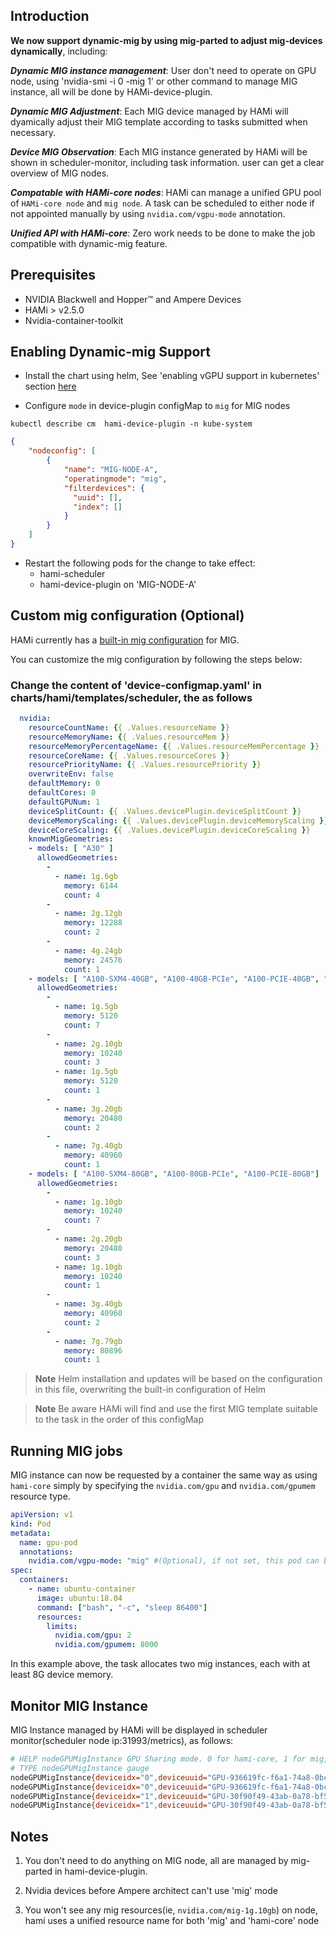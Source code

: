 ## Introduction

**We now support dynamic-mig by using mig-parted to adjust mig-devices dynamically**, including:

***Dynamic MIG instance management***: User don't need to operate on GPU node, using 'nvidia-smi -i 0 -mig 1' or other command to manage MIG instance, all will be done by HAMi-device-plugin.

***Dynamic MIG Adjustment***: Each MIG device managed by HAMi will dyamically adjust their MIG template according to tasks submitted when necessary.

***Device MIG Observation***: Each MIG instance generated by HAMi will be shown in scheduler-monitor, including task information. user can get a clear overview of MIG nodes.

***Compatable with HAMi-core nodes***: HAMi can manage a unified GPU pool of `HAMi-core node` and `mig node`. A task can be scheduled to either node if not appointed manually by using `nvidia.com/vgpu-mode` annotation.

***Unified API with HAMi-core***: Zero work needs to be done to make the job compatible with dynamic-mig feature.

## Prerequisites

* NVIDIA Blackwell and Hopper™ and Ampere Devices
* HAMi > v2.5.0
* Nvidia-container-toolkit

## Enabling Dynamic-mig Support

* Install the chart using helm, See 'enabling vGPU support in kubernetes' section [here](https://github.com/Project-HAMi/HAMi#enabling-vgpu-support-in-kubernetes)

* Configure `mode` in device-plugin configMap to `mig` for MIG nodes
```
kubectl describe cm  hami-device-plugin -n kube-system
```

```json
{
    "nodeconfig": [
        {
            "name": "MIG-NODE-A",
            "operatingmode": "mig",
            "filterdevices": {
              "uuid": [],
              "index": []
            }
        }
    ]
}
```

* Restart the following pods for the change to take effect:
  * hami-scheduler 
  * hami-device-plugin on 'MIG-NODE-A'

## Custom mig configuration (Optional)
HAMi currently has a [built-in mig configuration](https://github.com/Project-HAMi/HAMi/blob/master/charts/hami/templates/scheduler/device-configmap.yaml) for MIG.

You can customize the mig configuration by following the steps below:

  ### Change the content of 'device-configmap.yaml' in charts/hami/templates/scheduler, the as follows

  ```yaml
    nvidia:
      resourceCountName: {{ .Values.resourceName }}
      resourceMemoryName: {{ .Values.resourceMem }}
      resourceMemoryPercentageName: {{ .Values.resourceMemPercentage }}
      resourceCoreName: {{ .Values.resourceCores }}
      resourcePriorityName: {{ .Values.resourcePriority }}
      overwriteEnv: false
      defaultMemory: 0
      defaultCores: 0
      defaultGPUNum: 1
      deviceSplitCount: {{ .Values.devicePlugin.deviceSplitCount }}
      deviceMemoryScaling: {{ .Values.devicePlugin.deviceMemoryScaling }}
      deviceCoreScaling: {{ .Values.devicePlugin.deviceCoreScaling }}
      knownMigGeometries:
      - models: [ "A30" ]
        allowedGeometries:
          - 
            - name: 1g.6gb
              memory: 6144
              count: 4
          - 
            - name: 2g.12gb
              memory: 12288
              count: 2
          - 
            - name: 4g.24gb
              memory: 24576
              count: 1
      - models: [ "A100-SXM4-40GB", "A100-40GB-PCIe", "A100-PCIE-40GB", "A100-SXM4-40GB" ]
        allowedGeometries:
          - 
            - name: 1g.5gb
              memory: 5120
              count: 7
          - 
            - name: 2g.10gb
              memory: 10240
              count: 3
            - name: 1g.5gb
              memory: 5120
              count: 1
          - 
            - name: 3g.20gb
              memory: 20480
              count: 2
          - 
            - name: 7g.40gb
              memory: 40960
              count: 1
      - models: [ "A100-SXM4-80GB", "A100-80GB-PCIe", "A100-PCIE-80GB"]
        allowedGeometries:
          - 
            - name: 1g.10gb
              memory: 10240
              count: 7
          - 
            - name: 2g.20gb
              memory: 20480
              count: 3
            - name: 1g.10gb
              memory: 10240
              count: 1
          - 
            - name: 3g.40gb
              memory: 40960
              count: 2
          - 
            - name: 7g.79gb
              memory: 80896
              count: 1
  ```

  > **Note** Helm installation and updates will be based on the configuration in this file, overwriting the built-in configuration of Helm

  > **Note** Be aware HAMi will find and use the first MIG template suitable to the task in the order of this configMap

## Running MIG jobs

MIG instance can now be requested by a container the same way as using `hami-core`
simply by specifying the `nvidia.com/gpu` and `nvidia.com/gpumem` resource type.

```yaml
apiVersion: v1
kind: Pod
metadata:
  name: gpu-pod
  annotations:
    nvidia.com/vgpu-mode: "mig" #(Optional), if not set, this pod can be assigned to a MIG instance or a hami-core instance
spec:
  containers:
    - name: ubuntu-container
      image: ubuntu:18.04
      command: ["bash", "-c", "sleep 86400"]
      resources:
        limits:
          nvidia.com/gpu: 2 
          nvidia.com/gpumem: 8000
```

In this example above, the task allocates two mig instances, each with at least 8G device memory.

## Monitor MIG Instance

MIG Instance managed by HAMi will be displayed in scheduler monitor(scheduler node ip:31993/metrics), as follows:

```bash
# HELP nodeGPUMigInstance GPU Sharing mode. 0 for hami-core, 1 for mig, 2 for mps
# TYPE nodeGPUMigInstance gauge
nodeGPUMigInstance{deviceidx="0",deviceuuid="GPU-936619fc-f6a1-74a8-0bc6-ecf6b3269313",migname="3g.20gb-0",nodeid="aio-node15",zone="vGPU"} 1
nodeGPUMigInstance{deviceidx="0",deviceuuid="GPU-936619fc-f6a1-74a8-0bc6-ecf6b3269313",migname="3g.20gb-1",nodeid="aio-node15",zone="vGPU"} 0
nodeGPUMigInstance{deviceidx="1",deviceuuid="GPU-30f90f49-43ab-0a78-bf5c-93ed41ef2da2",migname="3g.20gb-0",nodeid="aio-node15",zone="vGPU"} 1
nodeGPUMigInstance{deviceidx="1",deviceuuid="GPU-30f90f49-43ab-0a78-bf5c-93ed41ef2da2",migname="3g.20gb-1",nodeid="aio-node15",zone="vGPU"} 1
```

## Notes

1. You don't need to do anything on MIG node, all are managed by mig-parted in hami-device-plugin.

2. Nvidia devices before Ampere architect can't use 'mig' mode

3. You won't see any mig resources(ie, `nvidia.com/mig-1g.10gb`) on node, hami uses a unified resource name for both 'mig' and 'hami-core' node